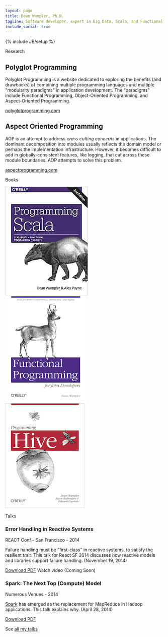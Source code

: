 ```yaml
---
layout: page
title: Dean Wampler, Ph.D.
tagline: Software developer, expert in Big Data, Scala, and Functional Programming,<br/>O'Reilly author, and frequent public speaker living in Chicago.
include_social: true
---
```

{% include JB/setup %}

<section id="research" class="centered">
  <p class="section-title"><span>Research</span></p>
  <article class="research-item">
    <h2>Polyglot Programming</h2>
    <p>Polyglot Programming is a website dedicated to exploring the benefits (and drawbacks) of combining multiple programming languages and multiple "modularity paradigms" in application development. The "paradigms" include Functional Programming, Object-Oriented Programming, and Aspect-Oriented Programming.</p>
    <div class="more">
      <a href="polyglotprogramming.html" class="button">polyglotprogramming.com</a>
    </div>
  </article>
  <article class="research-item">
    <h2>Aspect Oriented Programming</h2>
    <p>AOP is an attempt to address <em>cross cutting concerns</em> in applications. The dominant decomposition into modules usually reflects the domain model or perhaps the implementation infrastructure. However, it becomes difficult to add in globally-consistent features, like logging, that cut across these module boundaries. AOP attempts to solve this problem.</p>
    <div class="more">
      <a href="/aspectprogramming" class="button">aspectprogramming.com</a>
    </div>
  </article>
</section>

<section id="books" class="centered">
  <p class="section-title"><span>Books</span></p>
  <div class="books-list">
    <a href="programmingscala2.html" class="books-book"><img src="/assets/images/prog_scala_2ed_comp-quarter_size.jpg" alt="Programming Scala, 2nd Edition"/></a>
    <a href="fpjava.html" class="books-book"><img src="/assets/images/FPforJavaDevsCover_256x337.png"/></a>
    <a href="programminghive.html" class="books-book"><img src="/assets/images/prog_hive_mech_cover_front_252x331.png"/></a>
  </div>
</section>

<section id="talks" class="talks centered">
  <p class="section-title"><span>Talks</span></p>

  <article class="talk">
    <h1>Error Handling in Reactive Systems</h1>
    <p class="talk-desc">REACT Conf - San Francisco - 2014</p>
    <p>Failure handling must be "first-class" in reactive systems, to satisfy the resilient trait. This talk for React SF 2014 discusses how reactive models and libraries support failure handling. (November 19, 2014)</p>
    <div class="more">
      <a href="/papers/ErrorHandlingReactiveSystems.pdf" class="button-pdf">Download PDF</a>
      <!-- <a href="#" class="button-video">Watch video</a> -->
      <span class="button-video-inactive">Watch video</span> (Coming Soon)
    </div>
  </article>

  <article class="talk">
    <h1>Spark: The Next Top (Compute) Model</h1>
    <p class="talk-desc">Numerous Venues - 2014</p>
    <p><a href="http://spark.apache.org">Spark</a> has emerged as the replacement for <span class='keyword'>MapReduce</span> in <span class='keyword'>Hadoop</span> applications. This talk explains why. (April 28, 2014)</p>
    <div class="more">
      <a href="/papers/Spark-TheNextTopComputeModel.pdf" class="button-pdf">Download PDF</a>
      <!-- <a href="#" class="button-video">Watch video</a> -->
      <!-- <span class="button-video-inactive">Watch video</span> (Coming Soon) -->
    </div>
  </article>

  <article class="talk"><p>See <a href="papers.html">all my talks</a></p></article>
</section>
